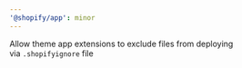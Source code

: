 ```yaml
---
'@shopify/app': minor
---
```


Allow theme app extensions to exclude files from deploying via `.shopifyignore` file
